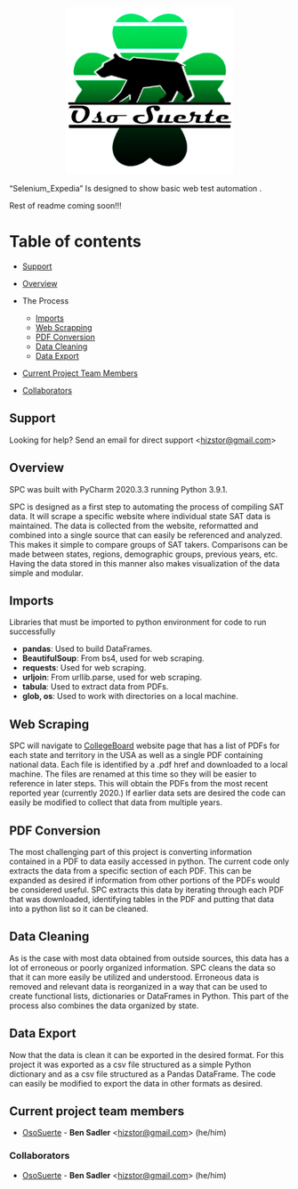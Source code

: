 <!--lint disable no-literal-urls-->
<p align="center">
  <a href="https://Oso.com/">
    <img
      alt="Oso"
      src="https://github.com/OsoSuerte/.github.io/blob/main/assets/img/Osos%20profile.png" width="300" height="300" 
    />
  </a>
</p>

“Selenium_Expedia” Is designed to show basic web test automation . 

Rest of readme coming soon!!!

# Table of contents

* [Support](#support)
* [Overview](#overview)
* The Process
  * [Imports](#imports)
  * [Web Scrapping](#web-scraping)
  * [PDF Conversion](#pdf-conversion)
  * [Data Cleaning](#data-cleaning)
  * [Data Export](#data-Export)

* [Current Project Team Members](#current-project-team-members) 

* [Collaborators](#collaborators)
  
## Support

Looking for help? Send an email for direct support &lt;hizstor@gmail.com&gt;

## Overview
SPC was built with PyCharm 2020.3.3 running Python 3.9.1.

SPC is designed as a first step to automating the process of compiling SAT data. It will scrape a specific website where individual state SAT data is maintained. The data is collected from the website, reformatted and combined into a single source that can easily be referenced and analyzed. This makes it simple to compare groups of SAT takers. Comparisons can be made between states, regions, demographic groups, previous years, etc. Having the data stored in this manner also makes visualization of the data simple and modular. 


## Imports
Libraries that must be imported to python environment for code to run successfully 

* **pandas**: Used to build DataFrames.
* **BeautifulSoup**: From bs4, used for web scraping.
* **requests**: Used for web scraping.
* **urljoin**: From urllib.parse, used for web scraping.   
* **tabula**: Used to extract data from PDFs.
* **glob, os**: Used to work with directories on a local machine. 


## Web Scraping

SPC will navigate to [CollegeBoard] website page that has a list of PDFs for each state and territory in the USA as well as a single PDF containing national data. Each file is identified by a .pdf href and downloaded to a local machine. The files are renamed at this time so they will be easier to reference in later steps. This will obtain the PDFs from the most recent reported year (currently 2020.) If earlier data sets are desired the code can easily be modified to collect that data from multiple years.
    
## PDF Conversion

The most challenging part of this project is converting information contained in a PDF to data easily accessed in python. The current code only extracts the data from a specific section of each PDF. This can be expanded as desired if information from other portions of the PDFs would be considered useful. SPC extracts this data by iterating through each PDF that was downloaded, identifying tables in the PDF and putting that data into a python list so it can be cleaned. 

## Data Cleaning

As is the case with most data obtained from outside sources, this data has a lot of erroneous or poorly organized information. SPC cleans the data so that it can more easily be utilized and understood. Erroneous data is removed and relevant data is reorganized in a way that can be used to create functional lists, dictionaries or DataFrames in Python. This part of the process also combines the data organized by state. 

## Data Export

Now that the data is clean it can be exported in the desired format. For this project it was exported as a csv file structured as a simple Python dictionary and as a csv file structured as a Pandas DataFrame. The code can easily be modified to export the data in other formats as desired.  

## Current project team members
* [OsoSuerte](https://github.com/OsoSuerte) -
**Ben Sadler** &lt;hizstor@gmail.com&gt; (he/him)


<!--lint disable prohibited-strings-->

### Collaborators

* [OsoSuerte](https://github.com/OsoSuerte) -
**Ben Sadler** &lt;hizstor@gmail.com&gt; (he/him)

<!--lint enable prohibited-strings-->

[CollegeBoard]: https://reports.collegeboard.org/sat-suite-program-results/
